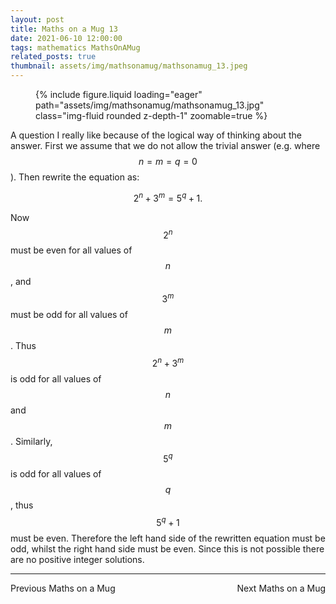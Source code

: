 ```yaml
---
layout: post
title: Maths on a Mug 13
date: 2021-06-10 12:00:00
tags: mathematics MathsOnAMug
related_posts: true
thumbnail: assets/img/mathsonamug/mathsonamug_13.jpeg
---
```


<div class="row mt-3">
    <div class="col-sm mt-3 mt-md-0">
        <figure>
            {% include figure.liquid loading="eager" path="assets/img/mathsonamug/mathsonamug_13.jpg" class="img-fluid rounded z-depth-1" zoomable=true %}
        </figure>
    </div>
</div>

A question I really like because of the logical way of thinking about the answer. First we assume that we do not allow the trivial answer (e.g. where $$n=m=q=0$$). Then rewrite the equation as:

$$
2^n+3^m=5^q+1.
$$

Now $$2^n$$ must be even for all values of $$n$$, and $$3^m$$ must be odd for all values of $$m$$. Thus $$2^n+3^m$$ is odd for all values of $$n$$ and $$m$$. Similarly, $$5^q$$ is odd for all values of $$q$$, thus $$5^q+1$$ must be even. Therefore the left hand side of the rewritten equation must be odd, whilst the right hand side must be even. Since this is not possible there are no positive integer solutions.

<hr>

<div style="display: flex; justify-content: space-between; align-items: center;">
    <a href="https://seanelvidge.github.io/articles/2020/Maths_on_a_Mug_12/" style="text-decoration: none;">Previous Maths on a Mug</a>
    <a href="https://seanelvidge.github.io/articles/2021/Maths_on_a_Mug_14/" style="text-decoration: none;">Next Maths on a Mug</a>
</div>
